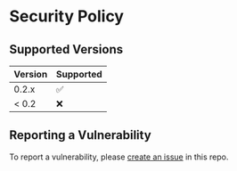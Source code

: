 # Security Policy

## Supported Versions

| Version | Supported          |
| ------- | ------------------ |
| 0.2.x   | :white_check_mark: |
| < 0.2   | :x:                |

## Reporting a Vulnerability

To report a vulnerability, please [create an issue](https://github.com/integreat-io/integreat-transporter-bull/issues) in this repo.
